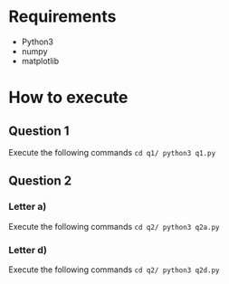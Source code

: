 # Requirements
- Python3
- numpy
- matplotlib

# How to execute

## Question 1
Execute the following commands
`cd q1/
python3 q1.py`

## Question 2
### Letter a)
Execute the following commands
`cd q2/
python3 q2a.py`

### Letter d)
Execute the following commands
`cd q2/
python3 q2d.py`
